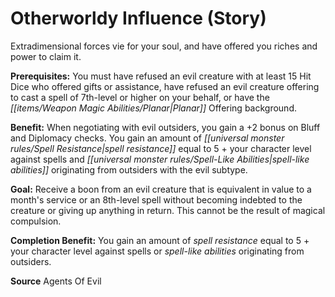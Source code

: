 ﻿---
cssclass: [feats]

---
# Otherworldy Influence (Story)

Extradimensional forces vie for your soul, and have offered you riches and power to claim it.

**Prerequisites:** You must have refused an evil creature with at least 15 Hit Dice who offered gifts or assistance, have refused an evil creature offering to cast a spell of 7th-level or higher on your behalf, or have the _[[items/Weapon Magic Abilities/Planar|Planar]]_ Offering background.

**Benefit:** When negotiating with evil outsiders, you gain a +2 bonus on Bluff and Diplomacy checks. You gain an amount of _[[universal monster rules/Spell Resistance|spell resistance]]_ equal to 5 + your character level against spells and _[[universal monster rules/Spell-Like Abilities|spell-like abilities]]_ originating from outsiders with the evil subtype.

**Goal:** Receive a boon from an evil creature that is equivalent in value to a month's service or an 8th-level spell without becoming indebted to the creature or giving up anything in return. This cannot be the result of magical compulsion.

**Completion Benefit:** You gain an amount of _spell resistance_ equal to 5 + your character level against spells or _spell-like abilities_ originating from outsiders.

**Source** Agents Of Evil